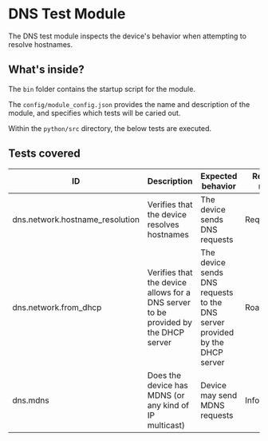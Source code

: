 # DNS Test Module

The DNS test module inspects the device's behavior when attempting to resolve hostnames.

## What's inside?

The ```bin``` folder contains the startup script for the module.

The ```config/module_config.json``` provides the name and description of the module, and specifies which tests will be caried out.

Within the ```python/src``` directory, the below tests are executed.

## Tests covered

| ID | Description | Expected behavior | Required result
|---|---|---|---|
| dns.network.hostname_resolution | Verifies that the device resolves hostnames | The device sends DNS requests | Required |
| dns.network.from_dhcp | Verifies that the device allows for a DNS server to be provided by the DHCP server | The device sends DNS requests to the DNS server provided by the DHCP server | Roadmap |
| dns.mdns | Does the device has MDNS (or any kind of IP multicast) | Device may send MDNS requests | Informational |